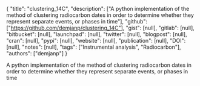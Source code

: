 {
  "title": "clustering_14C",
  "description": ["A python implementation of the method of clustering radiocarbon dates in order to determine whether they represent separate events, or phases in time"],
  "github": ["https://github.com/demjanp/clustering_14C"],
  "gist": [null],
  "gitlab": [null],
  "bitbucket": [null],
  "launchpad": [null],
  "twitter": [null],
  "blogpost": [null],
  "cran": [null],
  "pypi": [null],
  "website": [null],
  "publication": [null],
  "DOI": [null],
  "notes": [null],
  "tags": ["Instrumental analysis", "Radiocarbon"],
  "authors": ["demjanp"]
}

<!-- Generated by csv2md.R – do not edit by hand -->

A python implementation of the method of clustering radiocarbon dates in order to determine whether they represent separate events, or phases in time
